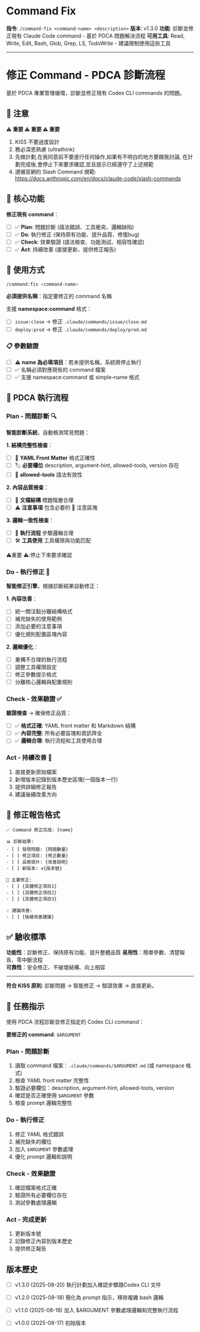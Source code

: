 # Command Fix

**指令**: `/command-fix <command-name> <description>`
**版本**: v1.3.0
**功能**: 診斷並修正現有 Claude Code command - 基於 PDCA 問題解決流程
**可用工具**: Read, Write, Edit, Bash, Glob, Grep, LS, TodoWrite - 建議限制使用這些工具

---
# 修正 Command - PDCA 診斷流程

基於 PDCA 專業管理循環，診斷並修正現有 Codex CLI commands 的問題。

## 🚨 注意

**⚠️ 重要 ⚠️ 重要 ⚠️ 重要**

1. KISS 不要過度設計
2. 務必深思熟慮 (ultrathink)
3. 先做計劃,在我同意前不要進行任何操作,如果有不明白的地方要跟我討論, 在計劃完成後,會停止下來要求確認,並且提示已經遵守了上述規範
4. 遵循官網的 Slash Command 規範: https://docs.anthropic.com/en/docs/claude-code/slash-commands

## 🎯 核心功能

**修正現有 command**：

- [ ] ✅ **Plan**: 問題診斷 (語法錯誤、工具衝突、邏輯缺陷)
- [ ] ✅ **Do**: 執行修正 (保持原有功能、提升品質、修復bug)
- [ ] ✅ **Check**: 效果驗證 (語法檢查、功能測試、相容性確認)
- [ ] ✅ **Act**: 持續改善 (直接更新、提供修正報告)

## 🚀 使用方式

```bash
/command:fix <command-name>
```

**必須提供名稱**：指定要修正的 command 名稱

支援 **namespace:command** 格式：

- [ ] `issue:close` → 修正 `.claude/commands/issue/close.md`
- [ ] `deploy:prod` → 修正 `.claude/commands/deploy/prod.md`

### 📋 參數驗證

- [ ] ⚠️ **name 為必填項目**：若未提供名稱，系統將停止執行
- [ ] ✅ 名稱必須對應現有的 command 檔案
- [ ] ✅ 支援 namespace:command 或 simple-name 格式

## 🔄 PDCA 執行流程

### Plan - 問題診斷 🔍

**智能診斷系統**，自動檢測常見問題：

**1. 結構完整性檢查**：

- [ ] 📝 **YAML Front Matter** 格式正確性
- [ ] 🏷️ **必要欄位** description, argument-hint, allowed-tools, version 存在
- [ ] 🔧 **allowed-tools** 語法有效性

**2. 內容品質檢查**：

- [ ] 📖 **文檔結構** 標題階層合理
- [ ] ⚠️ **注意事項** 包含必要的 🚨 注意區塊

**3. 邏輯一致性檢查**：

- [ ] 🔄 **執行流程** 步驟邏輯合理
- [ ] 🛠️ **工具使用** 工具權限與功能匹配

⚠️重要 ⚠️:停止下來要求確認

### Do - 執行修正 🔨

**智能修正引擎**，根據診斷結果自動修正：

**1. 內容改善**：

- [ ] 統一關注點分離結構格式
- [ ] 補充缺失的使用範例
- [ ] 添加必要的注意事項
- [ ] 優化規則配置區塊內容

**2. 邏輯優化**：

- [ ] 重構不合理的執行流程
- [ ] 調整工具權限設定
- [ ] 修正參數提示格式
- [ ] 分離核心邏輯與配置規則

### Check - 效果驗證 ✅

**驗證檢查** → 確保修正品質：

- [ ] ✅ **格式正確**: YAML front matter 和 Markdown 結構
- [ ] ✅ **內容完整**: 所有必要區塊和資訊齊全
- [ ] ✅ **邏輯合理**: 執行流程和工具使用合理

### Act - 持續改善 🚀

1. 直接更新原始檔案
2. 新增版本記錄到版本歷史區塊(一個版本一行)
3. 提供詳細修正報告
4. 建議後續改善方向

## 🎯 修正報告格式

```
✅ Command 修正完成: {name}

📊 診斷結果:
- [ ] 發現問題: {問題數量}
- [ ] 修正項目: {修正數量}
- [ ] 品質提升: {改善說明}
- [ ] 新版本: v{版本號}

🔧 主要修正:
- [ ] {具體修正項目1}
- [ ] {具體修正項目2}
- [ ] {具體修正項目3}

💡 建議改善:
- [ ] {後續改善建議}
```

## ✅ 驗收標準

**功能性**：診斷修正、保持原有功能、提升整體品質
**易用性**：簡單參數、清楚報告、零中斷流程  
**可靠性**：安全修正、不破壞結構、向上相容

---

**符合 KISS 原則**: 診斷問題 → 智能修正 → 驗證效果 → 直接更新。

## 🎯 任務指示

使用 PDCA 流程診斷並修正指定的 Codex CLI command：

**要修正的 command**: `$ARGUMENT`

### Plan - 問題診斷

1. 讀取 command 檔案：`.claude/commands/$ARGUMENT.md` (或 namespace 格式)
2. 檢查 YAML front matter 完整性
3. 驗證必要欄位：description, argument-hint, allowed-tools, version
4. 確認是否正確使用 `$ARGUMENT` 參數
5. 檢查 prompt 邏輯完整性

### Do - 執行修正

1. 修正 YAML 格式錯誤
2. 補充缺失的欄位
3. 加入 `$ARGUMENT` 參數處理
4. 優化 prompt 邏輯和說明

### Check - 效果驗證

1. 確認檔案格式正確
2. 驗證所有必要欄位存在
3. 測試參數處理邏輯

### Act - 完成更新

1. 更新版本號
2. 記錄修正內容到版本歷史
3. 提供修正報告

## 版本歷史

- [ ] v1.3.0 (2025-08-20) 執行計劃加入確認步驟跟Codex CLI 文件
- [ ] v1.2.0 (2025-08-18) 簡化為 prompt 指示，移除複雜 bash 邏輯
- [ ] v1.1.0 (2025-08-18) 加入 $ARGUMENT 參數處理邏輯和完整執行流程
- [ ] v1.0.0 (2025-08-17) 初始版本

